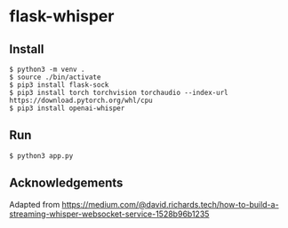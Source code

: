 
# flask-whisper

## Install

```
$ python3 -m venv .
$ source ./bin/activate
$ pip3 install flask-sock 
$ pip3 install torch torchvision torchaudio --index-url https://download.pytorch.org/whl/cpu
$ pip3 install openai-whisper
```

## Run

```
$ python3 app.py
```

## Acknowledgements

Adapted from https://medium.com/@david.richards.tech/how-to-build-a-streaming-whisper-websocket-service-1528b96b1235
